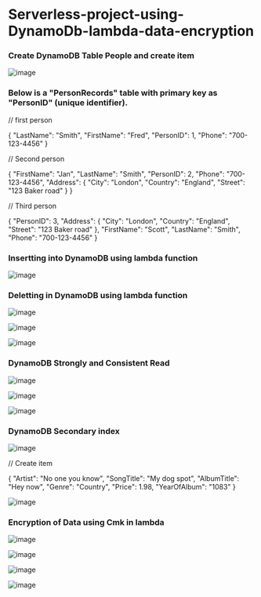 # Serverless-project-using-DynamoDb-lambda-data-encryption

### Create DynamoDB Table People and create item

![image](https://github.com/felixdagnon/Serverless-project/assets/91665833/85665394-5e5f-4d5e-8940-0a7ea3ce46cd)

### Below is a "PersonRecords" table with primary key as "PersonID" (unique identifier).

// first person

{
    "LastName": "Smith",
    "FirstName": "Fred",
    "PersonID": 1,
    "Phone": "700-123-4456"
}

// Second person

{
 "FirstName": "Jan",
 "LastName": "Smith",
  "PersonID": 2,
 "Phone": "700-123-4456",
 "Address": {
  "City": "London",
  "Country": "England",
  "Street": "123 Baker road"
 }
}

// Third person

{
 "PersonID": 3,
 "Address": {
  "City": "London",
  "Country": "England",
  "Street": "123 Baker road"
 },
 "FirstName": "Scott",
 "LastName": "Smith",
 "Phone": "700-123-4456"
}


### Insertting into DynamoDB using lambda function

![image](https://github.com/felixdagnon/Serverless-project/assets/91665833/3622a96f-ff8b-4b3c-8337-7e8f8cb2bba9)

### Deletting in DynamoDB using lambda function

![image](https://github.com/felixdagnon/Serverless-project/assets/91665833/b0d5a26b-3096-478e-bb87-97276b15ce97)

![image](https://github.com/felixdagnon/Serverless-project/assets/91665833/4ea8f5a7-9bea-42f9-8dbe-2e961ff0b9fc)

![image](https://github.com/felixdagnon/Serverless-project/assets/91665833/43ed2a42-3066-40c0-befa-6ae366581c5c)

### DynamoDB Strongly and Consistent Read

![image](https://github.com/felixdagnon/Serverless-project/assets/91665833/a50caa1d-9706-4127-9957-8ac2bb6bcef3)

![image](https://github.com/felixdagnon/Serverless-project/assets/91665833/70178c2c-3caa-46a9-892a-887e0da5d922)

![image](https://github.com/felixdagnon/Serverless-project/assets/91665833/9a38c895-05fb-4e5d-b891-0f492086bc6e)

### DynamoDB Secondary index

![image](https://github.com/felixdagnon/Serverless-project/assets/91665833/a9218495-c2ca-4fa7-ad60-c6ffa1b6caaa)

// Create item

{
 "Artist": "No one you know",
 "SongTitle": "My dog spot",
 "AlbumTitle": "Hey now",
 "Genre": "Country",
 "Price": 1.98,
 "YearOfAlbum": "1083"
}

![image](https://github.com/felixdagnon/Serverless-project/assets/91665833/0360e981-365d-4fbc-bf9f-518fe219229b)

### Encryption of Data using Cmk in lambda

![image](https://github.com/felixdagnon/Serverless-project/assets/91665833/f3a18bd3-2092-4510-b003-c5f3da213caa)

![image](https://github.com/felixdagnon/Serverless-project/assets/91665833/4b43f5a2-85e3-4a73-8750-7de020db9c94)

![image](https://github.com/felixdagnon/Serverless-project/assets/91665833/17e1718b-f890-4a6f-8948-21a3a928d437)

![image](https://github.com/felixdagnon/Serverless-project/assets/91665833/f00994b5-8af5-48c3-b25a-2c2ae4d797d5)


















